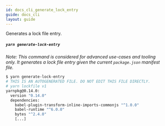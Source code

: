 ```yaml
---
id: docs_cli_generate_lock_entry
guide: docs_cli
layout: guide
---
```


<p class="lead">Generates a lock file entry.</p>

##### `yarn generate-lock-entry` <a class="toc" id="toc-yarn-generate-lock-entry" href="#toc-yarn-generate-lock-entry"></a>

*Note: This command is considered for advanced use-cases and tooling only. It generates a lock file entry given the current `package.json` manifest file.*

```sh
$ yarn generate-lock-entry
# THIS IS AN AUTOGENERATED FILE. DO NOT EDIT THIS FILE DIRECTLY.
# yarn lockfile v1
yarnpkg@0.14.0:
  version "0.14.0"
  dependencies:
    babel-plugin-transform-inline-imports-commonjs "^1.0.0"
    babel-runtime "^6.0.0"
    bytes "^2.4.0"
    [...]
```
